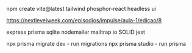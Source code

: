 npm create vite@latest
tailwind
phosphor-react
headless ui

https://nextlevelweek.com/episodios/impulse/aula-1/edicao/8

express
prisma
sqlite
nodemailer
mailtrap io
SOLID
jest

npx prisma migrate dev - run migrations
npx prisma studio - run prisma
